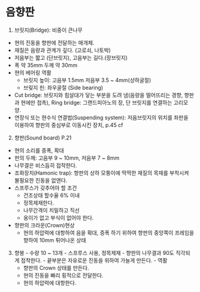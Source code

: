 # 음향판

1. 브릿지(Bridge): 비중이 큰나무
  - 현의 진동을 향판에 전달하는 매개체.
  - 재질은 음량과 관계가 깊다. (고로쇠, 나토박)
  - 저음부는 짧고 (단브릿지), 고음부는 길다.(장브릿지)
  - 폭 약 35mm 두께 약 30mm
  - 현의 베어링 역활
    - 브릿지 높이: 고음부 1.5mm 저음부 3.5 ~ 4mm(상하굴절)
    - 브맂지 핀: 좌우굴절 (Side bearing)
  - Cut bridge: 브릿지와 힘살대가 닿는 부분을 도려 냄(음량을 떨어뜨리는 경향, 향판과 현에만 접촉), Ring bridge: 그랜드피아노의 장, 단 브릿지를 연결하는 고리모양.
  - 연장식 또는 현수식 연결법(Suspending system): 저음브릿지의 위치를 좌판을 이용하여 향판의 중심부로 이동시킨 장치, p.45 cf

2. 향판(Sound board) P.21
  - 현의 소리를 증폭, 확대
  - 판의 두께: 고음부 9 ~ 10mm, 저음부 7 ~ 8mm
  - 나무결은 비스듬히 접착한다.
  - 조화장치(Hamonic trap): 향판의 상하 모퉁이에 딱딱한 재질의 목재를 부착시켜 불필요한 진동을 없앤다.
  - 스프루스가 갖추어야 할 조건
    - 건조상태 할수율 6% 이내 
    - 정목제재한다.
    - 나무간격이 치밀하고 직선
    - 옹이가 없고 부식이 없어야 한다.
  - 향판의 크라운(Crown)현상
    - 현의 하압력에 대항하여 음을 확대, 증폭 하기 위하여 향판의 중앙쪽이 프레임을 향하여 10mm 튀어나온 상태
  
  3. 향봉
    - 수량 10 ~ 13개
    - 스프루스 사용, 정목제재
    - 향판의 나무결과 90도 직각되게 접착한다.
    - 끝부분은 자유로운 진동을 위하여 가늘게 만든다.
    - 역활
      - 향판의 Crown 상태를 만든다.
      - 현의 진동을 빠리 횡적으로 전달한다.
      - 현의 하압력에 대항한다.